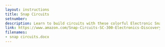 ```yaml
---
layout: instructions
title: Snap Circuits
setnumber: 
description: Learn to build circuits with these colorful Electronic Snap Circuits. Each one features more than 60 parts that easily snap together.
link: https://www.amazon.com/Snap-Circuits-SC-300-Electronics-Discovery/dp/B0000683A4?ie=UTF8&ref_=cm_cr_arp_d_product_top
filenames: 
- snap circuits.docx
---
```



